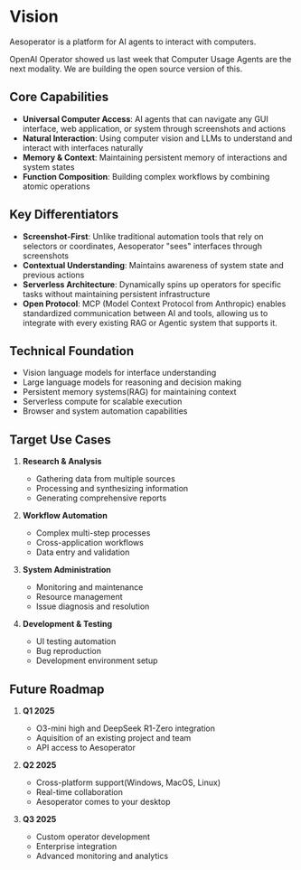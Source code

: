 # Vision

Aesoperator is a platform for AI agents to interact with computers. 

OpenAI Operator showed us last week that Computer Usage Agents are the next modality. We are building the open source version of this.

## Core Capabilities

- **Universal Computer Access**: AI agents that can navigate any GUI interface, web application, or system through screenshots and actions
- **Natural Interaction**: Using computer vision and LLMs to understand and interact with interfaces naturally
- **Memory & Context**: Maintaining persistent memory of interactions and system states
- **Function Composition**: Building complex workflows by combining atomic operations

## Key Differentiators

- **Screenshot-First**: Unlike traditional automation tools that rely on selectors or coordinates, Aesoperator "sees" interfaces through screenshots
- **Contextual Understanding**: Maintains awareness of system state and previous actions
- **Serverless Architecture**: Dynamically spins up operators for specific tasks without maintaining persistent infrastructure
- **Open Protocol**: MCP (Model Context Protocol from Anthropic) enables standardized communication between AI and tools, allowing us to integrate with every existing RAG or Agentic system that supports it.

## Technical Foundation

- Vision language models for interface understanding
- Large language models for reasoning and decision making
- Persistent memory systems(RAG) for maintaining context
- Serverless compute for scalable execution
- Browser and system automation capabilities

## Target Use Cases

1. **Research & Analysis**
   - Gathering data from multiple sources
   - Processing and synthesizing information
   - Generating comprehensive reports

2. **Workflow Automation**
   - Complex multi-step processes
   - Cross-application workflows
   - Data entry and validation

3. **System Administration**
   - Monitoring and maintenance
   - Resource management
   - Issue diagnosis and resolution

4. **Development & Testing**
   - UI testing automation
   - Bug reproduction
   - Development environment setup

## Future Roadmap

1. **Q1 2025**
   - O3-mini high and DeepSeek R1-Zero integration
   - Aquisition of an existing project and team
   - API access to Aesoperator

2. **Q2 2025**
   - Cross-platform support(Windows, MacOS, Linux)
   - Real-time collaboration
   - Aesoperator comes to your desktop

3. **Q3 2025**
   - Custom operator development
   - Enterprise integration
   - Advanced monitoring and analytics

